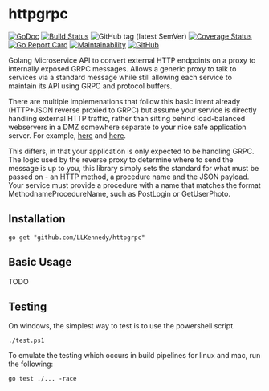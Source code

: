 # httpgrpc

[![GoDoc](https://godoc.org/github.com/LLKennedy/httpgrpc?status.svg)](https://godoc.org/github.com/LLKennedy/httpgrpc)
[![Build Status](https://travis-ci.org/disintegration/imaging.svg?branch=master)](https://travis-ci.org/LLKennedy/httpgrpc)
![GitHub tag (latest SemVer)](https://img.shields.io/github/tag/LLKennedy/httpgrpc.svg)
[![Coverage Status](https://coveralls.io/repos/github/LLKennedy/httpgrpc/badge.svg?branch=master)](https://coveralls.io/github/LLKennedy/httpgrpc?branch=master)
[![Go Report Card](https://goreportcard.com/badge/github.com/LLKennedy/httpgrpc)](https://goreportcard.com/report/github.com/LLKennedy/httpgrpc)
[![Maintainability](https://api.codeclimate.com/v1/badges/07f4a4d2a6a69c182e6c/maintainability)](https://codeclimate.com/github/LLKennedy/httpgrpc/maintainability)
[![GitHub](https://img.shields.io/github/license/LLKennedy/httpgrpc.svg)](https://github.com/LLKennedy/httpgrpc/blob/master/LICENSE)

Golang Microservice API to convert external HTTP endpoints on a proxy to internally exposed GRPC messages. Allows a generic proxy to talk to services via a standard message while still allowing each service to maintain its API using GRPC and protocol buffers.

There are multiple implemenations that follow this basic intent already (HTTP+JSON reverse proxied to GRPC) but assume your service is directly handling external HTTP traffic, rather than sitting behind load-balanced webservers in a DMZ somewhere separate to your nice safe application server. For example, [here](https://github.com/grpc-ecosystem/grpc-gateway) and [here](https://github.com/weaveworks/common/tree/master/httpgrpc).

This differs, in that your application is only expected to be handling GRPC. The logic used by the reverse proxy to determine where to send the message is up to you, this library simply sets the standard for what must be passed on - an HTTP method, a procedure name and the JSON payload. Your service must provide a procedure with a name that matches the format MethodnameProcedureName, such as PostLogin or GetUserPhoto.

## Installation

`go get "github.com/LLKennedy/httpgrpc"`

## Basic Usage

TODO

## Testing

On windows, the simplest way to test is to use the powershell script.

`./test.ps1`

To emulate the testing which occurs in build pipelines for linux and mac, run the following:

`go test ./... -race`